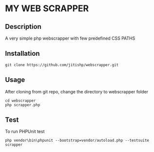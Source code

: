 # MY WEB SCRAPPER 

## Description
A very simple php webscrapper with few predefined CSS PATHS

## Installation
```
git clone https://github.com/jitishp/webscrapper.git
```
## Usage
After cloning from git repo, change the directory to webscrapper folder
```
cd webscrapper
php scrapper.php
```
## Test
To run PHPUnit test
```
php vendor\bin\phpunit --bootstrap=vendor/autoload.php --testsuite scrapper
```

